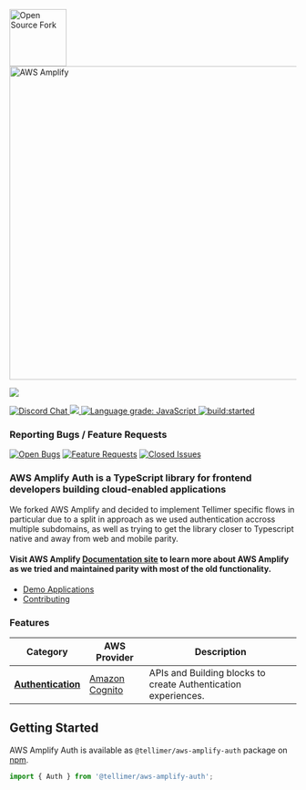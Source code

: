 <img src="https://user-images.githubusercontent.com/352761/177859520-99a278f1-9ca4-4587-9feb-90ee376230b1.png" alt="Open Source Fork" width="100" > <img src="https://s3.amazonaws.com/aws-mobile-hub-images/aws-amplify-logo.png" alt="AWS Amplify" width="550" >


<a href="https://nodei.co/npm/@tellimer/aws-amplify-auth/">
  <img src="https://nodei.co/npm/@tellimer/aws-amplify-auth.svg?downloads=true&downloadRank=true&stars=true">
</a>
<p>
  <a href="https://discord.gg/jWVbPfC" target="_blank">
    <img src="https://img.shields.io/discord/308323056592486420?logo=discord"" alt="Discord Chat" />
  </a>
  <a href="https://codecov.io/gh/Tellimer/aws-amplify-auth">
    <img src="https://codecov.io/gh/Tellimer/aws-amplify-auth/branch/main/graph/badge.svg" />
  </a>
  <a href="https://lgtm.com/projects/g/Tellimer/aws-amplify-auth/context:javascript"><img alt="Language grade: JavaScript" src="https://img.shields.io/lgtm/grade/javascript/g/Tellimer/aws-amplify-auth.svg?logo=lgtm&logoWidth=18"/>
  </a>
  <a href="https://circleci.com/gh/Tellimer/aws-amplify-auth">
    <img src="https://img.shields.io/circleci/project/github/Tellimer/aws-amplify-auth/main.svg" alt="build:started">
  </a>
</p>

### Reporting Bugs / Feature Requests

[![Open Bugs](https://img.shields.io/github/issues/Tellimer/aws-amplify-auth/bug?color=d73a4a&label=bugs)](https://github.com/Tellimer/aws-amplify-auth/issues?q=is%3Aissue+is%3Aopen+label%3Abug)
[![Feature Requests](https://img.shields.io/github/issues/Tellimer/aws-amplify-auth/feature-request?color=ff9001&label=feature%20requests)](https://github.com/Tellimer/aws-amplify-auth/issues?q=is%3Aissue+label%3Afeature-request+is%3Aopen)
[![Closed Issues](https://img.shields.io/github/issues-closed/Tellimer/aws-amplify-auth?color=%2325CC00&label=issues%20closed)](https://github.com/Tellimer/aws-amplify-auth/issues?q=is%3Aissue+is%3Aclosed+)

### AWS Amplify Auth is a TypeScript library for frontend developers building cloud-enabled applications

We forked AWS Amplify and decided to implement Tellimer specific flows in particular due to a split in approach as we used authentication accross multiple subdomains, as well as trying to get the library closer to Typescript native and away from web and mobile parity.

#### Visit AWS Amplify [Documentation site](https://docs.amplify.aws/) to learn more about AWS Amplify as we tried and maintained parity with most of the old functionality.

- [Demo Applications](https://github.com/aws-amplify/amplify-js-samples)
- [Contributing](https://github.com/Tellimer/aws-amplify-auth/blob/main/CONTRIBUTING.md)

### Features

| Category                                                                                                          | AWS Provider                                                | Description                                                                                                            |
| ----------------------------------------------------------------------------------------------------------------- | ----------------------------------------------------------- | ---------------------------------------------------------------------------------------------------------------------- |
| [**Authentication**](https://docs.amplify.aws/lib/auth/getting-started/q/platform/js)                             | [Amazon Cognito](https://aws.amazon.com/cognito/)           | APIs and Building blocks to create Authentication experiences.                                                         |

## Getting Started

AWS Amplify Auth is available as `@tellimer/aws-amplify-auth` package on [npm](https://www.npmjs.com/package/@tellimer/aws-amplify-auth).

  ```ts
  import { Auth } from '@tellimer/aws-amplify-auth';
  ```


